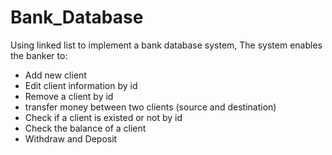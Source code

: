 # Bank_Database
Using linked list to implement a bank database system,
The system enables the banker to:
  * Add new client 
  * Edit client information by id
  * Remove a client by id
  * transfer money between two clients (source and destination)
  * Check if a client is existed or not by id
  * Check the balance of a client 
  * Withdraw and Deposit
